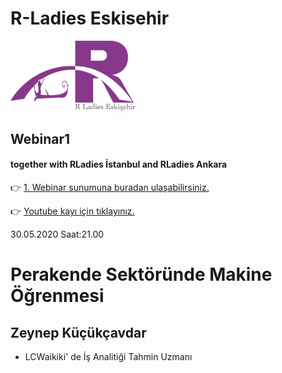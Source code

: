 # R-Ladies Eskisehir 

<img src="https://github.com/bkanx/R-Ladies-EskisehR-Stickers/blob/master/Init.png" width="200"> 


## Webinar1

#### together with RLadies İstanbul and RLadies Ankara

:point_right:  [1. Webinar sunumuna buradan ulaşabilirsiniz. ](https://github.com/rladies/meetup-presentations_eskisehir/tree/master/2ndMeetup)

:point_right: [Youtube kayı için tıklayınız.](https://www.youtube.com/watch?v=uCzPwMknOxQ&t=1s)


30.05.2020 Saat:21.00

# Perakende Sektöründe Makine Öğrenmesi

## Zeynep Küçükçavdar

  
  - LCWaikiki' de İş Analitiği Tahmin Uzmanı
